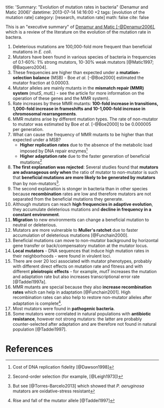 title: 'Summary: "Evolution of mutation rates in bacteria" (Denamur and Matic 2006)'
datetime: 2013-07-14 14:16:00 +2
tags: [evolution of the mutation rate]
category: [research, mutation rate]
math: false
cite: false

This is an "executive summary" of [Denamur and Matic [-@Denamur2006]](http://onlinelibrary.wiley.com/doi/10.1111/j.1365-2958.2006.05150.x/abstract), which is a review of the literature on the evolution of the mutation rate in bactera.

1. Deleterious mutations are 100,000-fold more frequent than beneficial mutations in *E. coli*.
2. Mutators have been found in various species of bacteria in frequencies of 0.1-60%: 1% strong mutators, 10-30% weak mutators [@Matic1997; @Baquero2004]. 
1. These frequencies are higher than expected under a **mutation-selection balance** (MSB) - Boe *et al.* [-@Boe2000] estimated the mutator fraction at 0.00003.
3. Mutator alleles are mainly mutants in the **mismatch repair (MMR) system** (*mutS*, *mutL*) - see the article for more information on the operation of these genes and the MMR system).
4. Rate increases by these MMR mutants: **100-fold increase in transitions, 1,000-fold increase in frameshifts and 10-1,000-fold increase in chromosomal rearrangements**.
5. MMR mutatns arise by different mutation types. The rate of non-mutator to mutator was estimated by Boe *et al.* [-@Boe2000] to be 0.000005 per generation.
6. What can cause the frequency of MMR mutants to be higher than that expected under a MSB?
    - **Higher replication  rates** due to the absence of the metabolic load imposed by DNA repair enzymes[^1]
    - **Higher adaptation rate** due to the faster generation of beneficial mutations[^2]
7. **The first explanation was rejected**: Several studies found that **mutators are advanageous only when** the ratio of mutator to non-mutator is such that **beneficial mutations are more likely to be generated by mutators** than by non-mutators[^6].
8. The second explanation is stonger in bacteria than in other species because **recombination** rates are low and therefore mutators are not separated from the beneficial mutations they generate.
9. Although mutators can reach **high frequencies in adaptive evolution**, they accumulate deleterious mutations and **decline in frequency in a constant environment**.
10. **Migration** to new environments can change a beneficial mutation to neutral or deleterious.
11. Mutators are more vulnerable to **Muller's ratchet** due to faster accumulation of deleterious mutations [@Funchain2000].
12. Beneficial mutations can move to non-mutator background by horizontal gene transfer or back/compensatory mutation at the mutator locus.
13. **Local mutators** - DNA sequences that induce high mutation rates in their neighborhoods - were found in virulent loci.
12. There are over 20 loci associated with mutator phenotypes, probably with different direct effects on mutation rate and fitness and with different **pleiotropic effects** - for example, *mutT* increases the mutation and adaptation rate but also increases transcriptional error rate [@Taddei1997a].
13. MMR mutants are special because they also **increase recombination rates** which can help in adaptation [@Funchain2001]. High recombination rates can also help to restore non-mutator alleles after adaptation is complete[^3].
14. Most mutators were found in **pathogenic bacteria**.
15. Some mutators were correlated in natural populations with **antibiotic resistance**, however not strong mutators: the latter are probably counter-selected after adaptation and are therefore not found in natural population [@Taddei1997].




# References

[^1]: Cost of DNA replication fidelity [@Dawson1998]
[^2]: Second-order selection (for example, [@Leigh1973])
[^3]: Rise and fall of the mutator allele [@Taddei1997]
[^6]: But see [@Torres-Barcelo2013] which showed that *P. aeruginosa* mutators are oxidative-stress resistant 